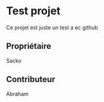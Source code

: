 # Test projet
Ce projet est juste un test a ec github

## Propriétaire
Sacko

## Contributeur
Abraham
